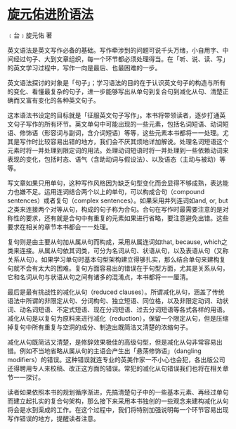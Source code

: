 # [旋元佑进阶语法](http://grammar.codeyu.com)

﹝台﹞旋元佑 著

英文语法是英文写作必备的基础。写作牵涉到的问题可说千头万绪，小自用字、中间经过句子、大到文章组织，每一个环节都必须处理得当。在「听、说、读、写」的英文学习过程中，写作一向是最后、也最困难的一步。

英文语法探讨的对象是「句子」；学习语法的目的在于认识英文句子的构造与所有的变化、看懂最复杂的句子，进一步能够写出从单句到复合句到减化从句、清楚正确而又富有变化的各种英文句子。

这本语法书设定的目标就是「征服英文句子写作」。本书将带领读者，逐步打通英文句子写作的所有环节。英文单句中可能出现的一些元素，包括名词短语、动词短语、修饰语（形容词与副词，含介词短语）等等，这些元素本书都将一一处理。尤其是写作时比较容易出错的地方，我们会不厌其烦地详加解说。处理名词短语这个元素时将一并处理到限定词的用法。处理动词短语时将一并处理到一些依赖动词来表现的变化，包括时态、语气（含助动词与假设法）、以及语态（主动与被动）等等。

写文章如果只用单句，这种写作风格因为缺乏句型变化而会显得不够成熟，表达能力也嫌不足。运用连词结合两个以上的单句，可以构成合句（compound sentences）或者复句（complex sentences）。如果采用并列连词如and, or, but之类来连接两个对等从句，构成的句子称为合句。合句在写作时最需要注意的是对称性的要求，还有就是合句中有重复的元素如果进行省略，要注意避免出错。这些要求在相关的章节本书都会一一处理。

复句则是由主要从句加从属从句而构成，采用从属连词如t​​hat, because, which之类来连接。从属从句依其词类，可分为名词从句、状语从句，以及表语从句（又称关系从句）。如果学习单句时基本句型架构建立得够扎实，那么结合单句来建构复句就不会有太大的困难。复句方面容易出的错误在于句型方面，尤其是关系从句，它和名词从句与状语从句之间有诸多的混淆点，本书都将一一厘清。

最后是最有挑战性的减化从句（reduced clauses）。所谓减化从句，涵盖了传统语法中所谓的非限定从句、分词构句、独立短语、同位格，以及非限定动词、动状词、动名词短语、不定式短语、现在分词短语、过去分词短语等各式各样的用语。减化从句是以复句为原料来进行减化（reduction），保留一个限定从句，但是压缩掉复句中所有重复与空洞的成分、制造出既简洁又清楚的浓缩句子。

减化从句既简洁又清楚，是修辞效果极佳的高级句型，但是减化从句非常容易出错。例如不当地省略从属从句的主语会产生出「悬荡修饰语」（dangling modifiers）的错误。这种错误就连专业的英美作家一不小心也会犯，各出版公司还得聘用专人来校稿、改正这方面的错误。常犯的减化从句错误我们也将在相关章节一一探讨。

读者如果依照本书的规划循序渐进，先搞清楚句子中的一些基本元素、再经过单句而建立起扎实的复合句架构，那么接下来采用本书独创的一些观念来建构减化从句将会是水到渠成的工作。在这个过程中，我们将特别加强说明每一个环节容易出现写作错误的地方，提醒读者注意。
